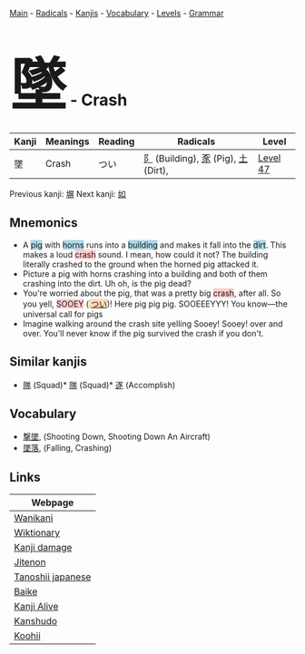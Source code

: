 <style> bigfont {font-size: 100px}</style>
[Main](../README.md) -
[Radicals](../radicals.md) -
[Kanjis](../kanjis.md) -
[Vocabulary](../vocabulary.md) -
[Levels](../levels.md) -
[Grammar](../grammar.md)
# <bigfont> 墜</bigfont> - Crash 

| Kanji | Meanings | Reading | Radicals | Level |
| --- | --- | --- | --- | --- |
| 墜 | Crash | つい | [阝](../radicals/阝.md) (Building), [豕](../radicals/豕.md) (Pig), [土](../radicals/土.md) (Dirt),  | [Level 47](../levels/wk_level47.md) |

Previous kanji: [塀](塀.md) Next kanji: [如](如.md) 

## Mnemonics
 * A <span style="background-color:#ADD8E6"> pig</span> with <span style="background-color:#ADD8E6"> horns</span> runs into a <span style="background-color:#ADD8E6"> building</span> and makes it fall into the <span style="background-color:#ADD8E6"> dirt</span>. This makes a loud <span style="background-color:#ffcccb"> crash</span> sound. I mean, how could it not? The building literally crashed to the ground when the horned pig attacked it.
* Picture a pig with horns crashing into a building and both of them crashing into the dirt. Uh oh, is the pig dead?
* You're worried about the pig, that was a pretty big <span style="background-color:#ffcccb"> crash</span>, after all. So you yell, <span style="background-color:#ffcccb"> SOOEY</span> (<span style="background-color:#fed8b1"> [つい](https://jisho.org/search/つい)</span>)! Here pig pig pig. SOOEEEYYY! You know—the universal call for pigs
* Imagine walking around the crash site yelling Sooey! Sooey! over and over. You'll never know if the pig survived the crash if you don't.


## Similar kanjis
 * [隊](隊.md) (Squad)* [隊](隊.md) (Squad)* [遂](遂.md) (Accomplish)


## Vocabulary
 * [撃墜](../vocabulary/墜.md), (Shooting Down, Shooting Down An Aircraft)
* [墜落](../vocabulary/墜.md), (Falling, Crashing)



## Links 

| Webpage |
| --- |
| [Wanikani          ](https://www.wanikani.com/kanji/墜) |
| [Wiktionary        ](https://en.wiktionary.org/wiki/墜) |
| [Kanji damage      ](http://www.kanjidamage.com/kanji/search?utf8=✓&q=墜) |
| [Jitenon           ](https://jitenon.com/kanji/墜) |
| [Tanoshii japanese ](https://www.tanoshiijapanese.com/dictionary/kanji.cfm?k=墜) |
| [Baike             ](https://baike.baidu.com/item/墜) |
| [Kanji Alive       ](https://app.kanjialive.com/墜) |
| [Kanshudo          ](https://www.kanshudo.com/searchmn?q=墜) |
| [Koohii            ](https://kanji.koohii.com/study/kanji/墜) |
